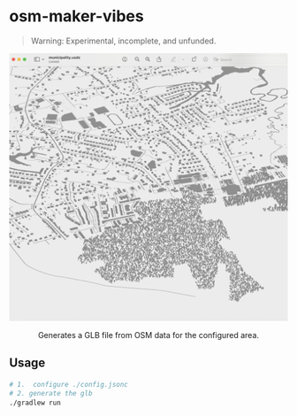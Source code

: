 # osm-maker-vibes

> Warning: Experimental, incomplete, and unfunded.

<p align="center">
  <img src="https://github.com/geoffsee/osm-maker-vibes/blob/main/osm-maker-vibes.png?raw=true" width="512" />
</p>


<p align="center">
Generates a GLB file from OSM data for the configured area.
</p>

## Usage

```bash
# 1.  configure ./config.jsonc
# 2. generate the glb
./gradlew run
```